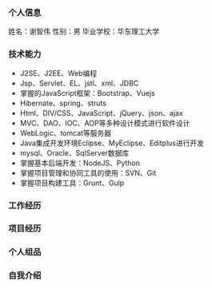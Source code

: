 ### 个人信息
姓名：谢智伟
性别：男
毕业学校：华东理工大学

### 技术能力
* J2SE、J2EE、Web编程
* Jsp、Servlet、EL、jstl、xml、JDBC
* 掌握的JavaScript框架：Bootstrap、Vuejs
* Hibernate、spring、struts
* Html、DIV/CSS、JavaScript、jQuery、json、ajax
* MVC、DAO、IOC、AOP等多种设计模式进行软件设计
* WebLogic、tomcat等服务器
* Java集成开发环境Eclipse、MyEclipse、Editplus进行开发
* mysql、Oracle、SqlServer数据库
* 掌握基本后端开发：NodeJS、Python
* 掌握项目管理和协同工具的使用：SVN、Git
* 掌握项目构建工具：Grunt、Gulp

### 工作经历


### 项目经历


### 个人组品


### 自我介绍

